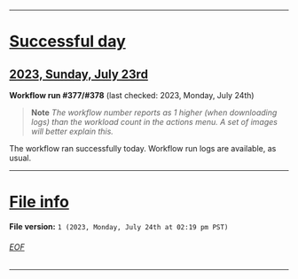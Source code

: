
***

# [Successful day](#Successful-day)

## [2023, Sunday, July 23rd](#2023-Sunday-July-23rd)

**Workflow run #377/#378** (last checked: 2023, Monday, July 24th)

> **Note** _The workflow number reports as 1 higher (when downloading logs) than the workload count in the actions menu. A set of images will better explain this._

The workflow ran successfully today. Workflow run logs are available, as usual.

***

# [File info](#File-info)

**File version:** `1 (2023, Monday, July 24th at 02:19 pm PST)`

###### [EOF](#EOF)

***
